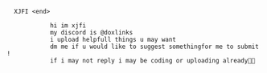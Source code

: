 
      XJFI <end>

                hi im xjfi 
                my discord is @doxlinks
                i upload helpfull things u may want
                dm me if u would like to suggest somethingfor me to submit !
                if i may not reply i may be coding or uploading already🤩💥
